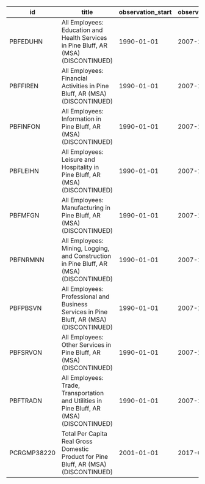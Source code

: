 | id          | title                                                                                     | observation_start   | observation_end   |
|-------------|-------------------------------------------------------------------------------------------|---------------------|-------------------|
| PBFEDUHN    | All Employees: Education and Health Services in Pine Bluff, AR (MSA) (DISCONTINUED)       | 1990-01-01          | 2007-12-01        |
| PBFFIREN    | All Employees: Financial Activities in Pine Bluff, AR (MSA) (DISCONTINUED)                | 1990-01-01          | 2007-12-01        |
| PBFINFON    | All Employees: Information in Pine Bluff, AR (MSA) (DISCONTINUED)                         | 1990-01-01          | 2007-12-01        |
| PBFLEIHN    | All Employees: Leisure and Hospitality in Pine Bluff, AR (MSA) (DISCONTINUED)             | 1990-01-01          | 2007-12-01        |
| PBFMFGN     | All Employees: Manufacturing in Pine Bluff, AR (MSA) (DISCONTINUED)                       | 1990-01-01          | 2007-12-01        |
| PBFNRMNN    | All Employees: Mining, Logging, and Construction in Pine Bluff, AR (MSA) (DISCONTINUED)   | 1990-01-01          | 2007-12-01        |
| PBFPBSVN    | All Employees: Professional and Business Services in Pine Bluff, AR (MSA) (DISCONTINUED)  | 1990-01-01          | 2007-12-01        |
| PBFSRVON    | All Employees: Other Services in Pine Bluff, AR (MSA) (DISCONTINUED)                      | 1990-01-01          | 2007-12-01        |
| PBFTRADN    | All Employees: Trade, Transportation and Utilities in Pine Bluff, AR (MSA) (DISCONTINUED) | 1990-01-01          | 2007-12-01        |
| PCRGMP38220 | Total Per Capita Real Gross Domestic Product for Pine Bluff, AR (MSA) (DISCONTINUED)      | 2001-01-01          | 2017-01-01        |